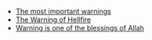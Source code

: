 - [The most important warnings](https://quran.com/74/26-36)
- [The Warning of Hellfire](https://quran.com/92/14)
- [Warning is one of the blessings of Allah](https://quran.com/55/43-45)
